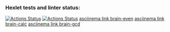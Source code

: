 ### Hexlet tests and linter status:
[![Actions Status](https://github.com/shmexGit/frontend-project-lvl1/workflows/hexlet-check/badge.svg)](https://github.com/shmexGit/frontend-project-lvl1/actions)
[![Actions Status](https://github.com/shmexGit/frontend-project-lvl1/workflows/my-check/badge.svg)](https://github.com/shmexGit/frontend-project-lvl1/actions)
[asciinema link brain-even](https://asciinema.org/a/hn0Ggqd5PQ9vMv0Ob35gSjATB)
[asciinema link brain-calc](https://asciinema.org/a/JNvSNBWTYv0Ty1qcN4IVuIWsR)
[asciinema link brain-gcd](https://asciinema.org/a/xDTUY8ofN4xfkqAHrJlcNMcwh)
